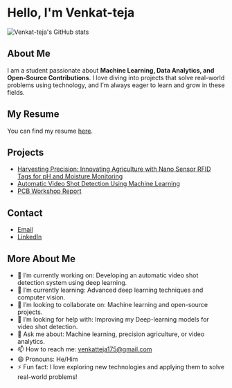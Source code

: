 # Hello, I'm Venkat-teja

![Venkat-teja's GitHub stats](https://github-readme-stats.vercel.app/api?username=venkat-teja-17&show_icons=true&hide=contribs,prs&cache_seconds=86400&theme=dark)

## About Me

I am a student passionate about **Machine Learning, Data Analytics, and Open-Source Contributions**. I love diving into projects that solve real-world problems using technology, and I’m always eager to learn and grow in these fields.

## My Resume

You can find my resume [here](https://momoz69.github.io/RESUME/).

## Projects

- [Harvesting Precision: Innovating Agriculture with Nano Sensor RFID Tags for pH and Moisture Monitoring](https://github.com/MOMOZ69/S-MD-MOINUDDIN_381)
- [Automatic Video Shot Detection Using Machine Learning](https://github.com/MOMOZ69/RESUME)
- [PCB Workshop Report](https://github.com/MOMOZ69/PCB-WORKSHOP-REPORT)

## Contact

- [Email](mailto:venkatteja175@gmail.com)
- [LinkedIn](https://www.linkedin.com/in/moin20)

## More About Me

- 🔭 I’m currently working on: Developing an automatic video shot detection system using deep learning.
- 🌱 I’m currently learning: Advanced deep learning techniques and computer vision.
- 👯 I’m looking to collaborate on: Machine learning and open-source projects.
- 🤔 I’m looking for help with: Improving my Deep-learning models for video shot detection.
- 💬 Ask me about: Machine learning, precision agriculture, or video analytics.
- 📫 How to reach me: venkatteja175@gmail.com
- 😄 Pronouns: He/Him
- ⚡ Fun fact: I love exploring new technologies and applying them to solve real-world problems!
